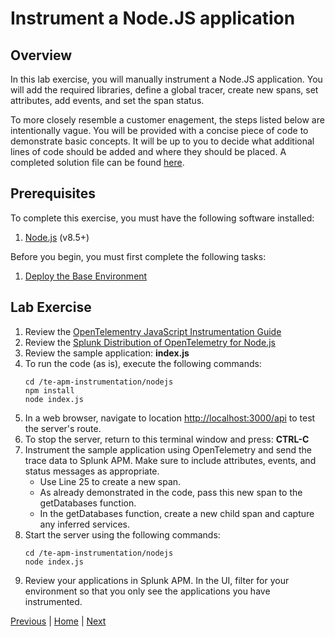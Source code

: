 # Instrument a Node.JS application

## Overview

In this lab exercise, you will manually instrument a Node.JS application. You will add the required libraries, define a global tracer, create new spans, set attributes, add events, and set the span status.

To more closely resemble a customer enagement, the steps listed below are intentionally vague. You will be provided with a concise piece of code to demonstrate basic concepts. It will be up to you to decide what additional lines of code should be added and where they should be placed. A completed solution file can be found [here](../solutions/index.js).

## Prerequisites

To complete this exercise, you must have the following software installed:

1. [Node.js](https://nodejs.org/) (v8.5+)

Before you begin, you must first complete the following tasks:

1. [Deploy the Base Environment](../base/README.md)

## Lab Exercise

1. Review the [OpenTelementry JavaScript Instrumentation Guide](https://opentelemetry.io/docs/js/instrumentation/)
1. Review the [Splunk Distribution of OpenTelemetry for Node.js](https://github.com/signalfx/splunk-otel-js)
1. Review the sample application: **index.js**
1. To run the code (as is), execute the following commands:
    ```
    cd /te-apm-instrumentation/nodejs
    npm install
    node index.js
    ```
1. In a web browser, navigate to location [http://localhost:3000/api](http://localhost:3000/api) to test the server's route.
1. To stop the server, return to this terminal window and press: **CTRL-C**
1. Instrument the sample application using OpenTelemetry and send the trace data to Splunk APM. Make sure to include attributes, events, and status messages as appropriate.
    * Use Line 25 to create a new span.
    * As already demonstrated in the code, pass this new span to the getDatabases function.
    * In the getDatabases function, create a new child span and capture any inferred services.
1. Start the server using the following commands:
    ```
    cd /te-apm-instrumentation/nodejs
    node index.js
    ```
1. Review your applications in Splunk APM. In the UI, filter for your environment so that you only see the applications you have instrumented.

[Previous](../base/README.md) | [Home](../README.md) | [Next](../java/README.md)